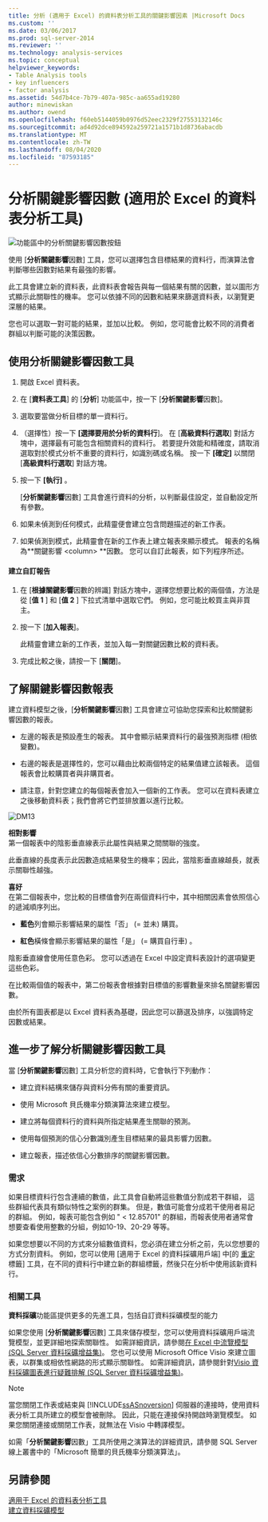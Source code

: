 ```yaml
---
title: 分析 (適用于 Excel) 的資料表分析工具的關鍵影響因素 |Microsoft Docs
ms.custom: ''
ms.date: 03/06/2017
ms.prod: sql-server-2014
ms.reviewer: ''
ms.technology: analysis-services
ms.topic: conceptual
helpviewer_keywords:
- Table Analysis tools
- key influencers
- factor analysis
ms.assetid: 54d7b4ce-7b79-407a-985c-aa655ad19280
author: minewiskan
ms.author: owend
ms.openlocfilehash: f60eb5144059b0976d52eec2329f27553132146c
ms.sourcegitcommit: ad4d92dce894592a259721a1571b1d8736abacdb
ms.translationtype: MT
ms.contentlocale: zh-TW
ms.lasthandoff: 08/04/2020
ms.locfileid: "87593185"
---
```

# <a name="analyze-key-influencers-table-analysis-tools-for-excel"></a>分析關鍵影響因數 (適用於 Excel 的資料表分析工具)
  ![功能區中的分析關鍵影響因數按鈕](media/tat-aki.gif "功能區中的分析關鍵影響因數按鈕")  
  
 使用 [**分析關鍵影響**因數] 工具，您可以選擇包含目標結果的資料行，而演算法會判斷哪些因數對結果有最強的影響。  
  
 此工具會建立新的資料表，此資料表會報告與每一個結果有關的因數，並以圖形方式顯示此關聯性的機率。 您可以依據不同的因數和結果來篩選資料表，以瀏覽更深層的結果。  
  
 您也可以選取一對可能的結果，並加以比較。 例如，您可能會比較不同的消費者群組以判斷可能的決策因數。  
  
## <a name="using-the-analyze-key-influencers-tool"></a>使用分析關鍵影響因數工具  
  
1.  開啟 Excel 資料表。  
  
2.  在 [**資料表工具**] 的 [**分析**] 功能區中，按一下 [**分析關鍵影響**因數]。  
  
3.  選取要當做分析目標的單一資料行。  
  
4.  （選擇性）按一下 **[選擇要用於分析的資料行**]。 在 [**高級資料行選取**] 對話方塊中，選擇最有可能包含相關資料的資料行。 若要提升效能和精確度，請取消選取對於模式分析不重要的資料行，如識別碼或名稱。 按一下 **[確定]** 以關閉 [**高級資料行選取**] 對話方塊。  
  
5.  按一下 **[執行]** 。  
  
     [**分析關鍵影響**因數] 工具會進行資料的分析，以判斷最佳設定，並自動設定所有參數。  
  
6.  如果未偵測到任何模式，此精靈便會建立包含問題描述的新工作表。  
  
7.  如果偵測到模式，此精靈會在新的工作表上建立報表來顯示模式。 報表的名稱為**關鍵影響 \<column> **因數。 您可以自訂此報表，如下列程序所述。  
  
#### <a name="create-a-custom-report"></a>建立自訂報告  
  
1.  在 [**根據關鍵影響**因數的辨識] 對話方塊中，選擇您想要比較的兩個值，方法是從 [**值 1** ] 和 [**值 2** ] 下拉式清單中選取它們。 例如，您可能比較買主與非買主。  
  
2.  按一下 [**加入報表**]。  
  
     此精靈會建立新的工作表，並加入每一對關鍵因數比較的資料表。  
  
3.  完成比較之後，請按一下 [**關閉**]。  
  
## <a name="understanding-the-key-influencers-report"></a>了解關鍵影響因數報表  
 建立資料模型之後，[**分析關鍵影響**因數] 工具會建立可協助您探索和比較關鍵影響因數的報表。  
  
-   左邊的報表是預設產生的報表。 其中會顯示結果資料行的最強預測指標 (相依變數)。  
  
-   右邊的報表是選擇性的，您可以藉由比較兩個特定的結果值建立該報表。 這個報表會比較購買者與非購買者。  
  
-   請注意，針對您建立的每個報表會加入一個新的工作表。 您可以在資料表建立之後移動資料表；我們會將它們並排放置以進行比較。  
  
 ![DM13](media/dm13-tat-aki-report.gif "DM13")  
  
 **相對影響**  
 第一個報表中的陰影垂直線表示此屬性與結果之間關聯的強度。  
  
 此垂直線的長度表示此因數造成結果發生的機率；因此，當陰影垂直線越長，就表示關聯性越強。  
  
 **喜好**  
 在第二個報表中，您比較的目標值會列在兩個資料行中，其中相關因素會依照信心的遞減順序列出。  
  
-   **藍色**列會顯示影響結果的屬性「否」 (= 並未) 購買。  
  
-   **紅色**橫條會顯示影響結果的屬性「是」 (= 購買自行車) 。  
  
 陰影垂直線會使用任意色彩。 您可以透過在 Excel 中設定資料表設計的選項變更這些色彩。  
  
 在比較兩個值的報表中，第二份報表會根據對目標值的影響數量來排名關鍵影響因數。  
  
 由於所有圖表都是以 Excel 資料表為基礎，因此您可以篩選及排序，以強調特定因數或結果。  
  
## <a name="more-about-the-analyze-key-influencers-tool"></a>進一步了解分析關鍵影響因數工具  
 當 [**分析關鍵影響**因數] 工具分析您的資料時，它會執行下列動作：  
  
-   建立資料結構來儲存與資料分佈有關的重要資訊。  
  
-   使用 Microsoft 貝氏機率分類演算法來建立模型。  
  
-   建立將每個資料行的資料與所指定結果產生關聯的預測。  
  
-   使用每個預測的信心分數識別產生目標結果的最具影響力因數。  
  
-   建立報表，描述依信心分數排序的關鍵影響因數。  
  
### <a name="requirements"></a>需求  
 如果目標資料行包含連續的數值，此工具會自動將這些數值分割成若干群組， 這些群組代表具有類似特性之案例的群集。 但是，數值可能會分成若干使用者易記的群組。 例如，報表可能包含例如 " \< 12.85701" 的群組，而報表使用者通常會想要查看使用整數的分組，例如10-19、20-29 等等。  
  
 如果您想要以不同的方式來分組數值資料，您必須在建立分析之前，先以您想要的方式分割資料。 例如，您可以使用 [適用于 Excel 的資料採礦用戶端] 中[的 [重定](relabel-sql-server-data-mining-add-ins.md)標籤] 工具，在不同的資料行中建立新的群組標籤，然後只在分析中使用該新資料行。  
  
### <a name="related-tools"></a>相關工具  
 **資料採礦**功能區提供更多的先進工具，包括自訂資料採礦模型的能力  
  
 如果您使用 [**分析關鍵影響**因數] 工具來儲存模型，您可以使用資料採礦用戶端流覽模型，並更詳細地探索關聯性。 如需詳細資訊，請參閱[在 Excel 中流覽模型 &#40;SQL Server 資料採礦增益集&#41;](browsing-models-in-excel-sql-server-data-mining-add-ins.md)。 您也可以使用 Microsoft Office Visio 來建立圖表，以群集或相依性網路的形式顯示關聯性。 如需詳細資訊，請參閱針對[Visio 資料採礦圖表進行疑難排解 &#40;SQL Server 資料採礦增益集&#41;](troubleshooting-visio-data-mining-diagrams-sql-server-data-mining-add-ins.md)。  
  
> [!NOTE]  
>  當您關閉工作表或結束與 [!INCLUDE[ssASnoversion](../includes/ssasnoversion-md.md)] 伺服器的連接時，使用資料表分析工具所建立的模型會被刪除。 因此，只能在連接保持開啟時瀏覽模型。 如果您關閉連接或關閉工作表，就無法在 Visio 中轉譯模型。  
  
 如需「**分析關鍵影響**因數」工具所使用之演算法的詳細資訊，請參閱 SQL Server 線上叢書中的「Microsoft 簡單的貝氏機率分類演算法」。  
  
## <a name="see-also"></a>另請參閱  
 [適用于 Excel 的資料表分析工具](table-analysis-tools-for-excel.md)   
 [建立資料採礦模型](creating-a-data-mining-model.md)  
  
  
